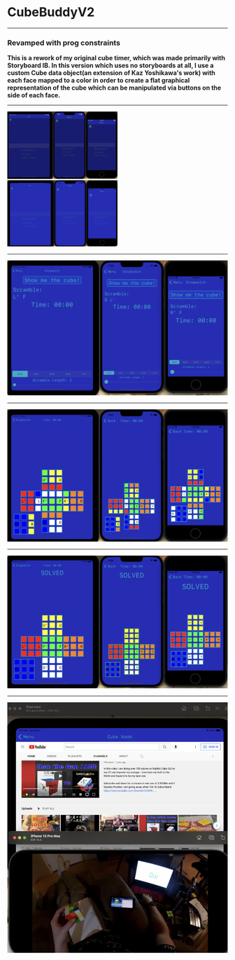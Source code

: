 <h1>CubeBuddyV2</h1>
<hr size="5">
<h3>Revamped with prog constraints</h3>
<b> This is a rework of my original cube timer, which was made primarily with Storyboard IB. In this version which uses no storyboards at all, I use a custom Cube data object(an extension of Kaz Yoshikawa's work) with each face mapped to a color in order to create a flat graphical representation of the cube which can be manipulated via 
buttons on the side of each face.</b>
<hr size="5">
<div class="row">
  <div class="column">
  <img src="AppDemo-1.png" width="50%" />
  </div>
  <div class="column">
  <img src="AppDemo-2.png" width="50%" />
  </div>
</div>
<hr size="5">
<img src="AppDemo-3.png" width="800" />
<hr size="5">
<img src="AppDemo-4.png" width="800" />
<hr size="5">
<img src="AppDemo-5.png" width="800" />
<hr size="5">
<img src="AppDemo-6.png" width="800" />
